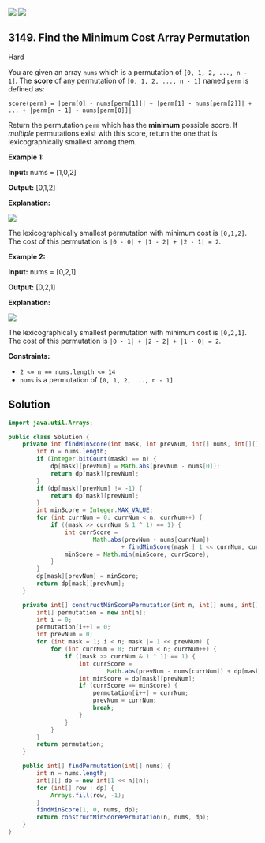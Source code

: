 [![](https://img.shields.io/github/stars/javadev/LeetCode-in-Java?label=Stars&style=flat-square)](https://github.com/javadev/LeetCode-in-Java)
[![](https://img.shields.io/github/forks/javadev/LeetCode-in-Java?label=Fork%20me%20on%20GitHub%20&style=flat-square)](https://github.com/javadev/LeetCode-in-Java/fork)

## 3149\. Find the Minimum Cost Array Permutation

Hard

You are given an array `nums` which is a permutation of `[0, 1, 2, ..., n - 1]`. The **score** of any permutation of `[0, 1, 2, ..., n - 1]` named `perm` is defined as:

`score(perm) = |perm[0] - nums[perm[1]]| + |perm[1] - nums[perm[2]]| + ... + |perm[n - 1] - nums[perm[0]]|`

Return the permutation `perm` which has the **minimum** possible score. If _multiple_ permutations exist with this score, return the one that is lexicographically smallest among them.

**Example 1:**

**Input:** nums = [1,0,2]

**Output:** [0,1,2]

**Explanation:**

**![](https://assets.leetcode.com/uploads/2024/04/04/example0gif.gif)**

The lexicographically smallest permutation with minimum cost is `[0,1,2]`. The cost of this permutation is `|0 - 0| + |1 - 2| + |2 - 1| = 2`.

**Example 2:**

**Input:** nums = [0,2,1]

**Output:** [0,2,1]

**Explanation:**

**![](https://assets.leetcode.com/uploads/2024/04/04/example1gif.gif)**

The lexicographically smallest permutation with minimum cost is `[0,2,1]`. The cost of this permutation is `|0 - 1| + |2 - 2| + |1 - 0| = 2`.

**Constraints:**

*   `2 <= n == nums.length <= 14`
*   `nums` is a permutation of `[0, 1, 2, ..., n - 1]`.

## Solution

```java
import java.util.Arrays;

public class Solution {
    private int findMinScore(int mask, int prevNum, int[] nums, int[][] dp) {
        int n = nums.length;
        if (Integer.bitCount(mask) == n) {
            dp[mask][prevNum] = Math.abs(prevNum - nums[0]);
            return dp[mask][prevNum];
        }
        if (dp[mask][prevNum] != -1) {
            return dp[mask][prevNum];
        }
        int minScore = Integer.MAX_VALUE;
        for (int currNum = 0; currNum < n; currNum++) {
            if ((mask >> currNum & 1 ^ 1) == 1) {
                int currScore =
                        Math.abs(prevNum - nums[currNum])
                                + findMinScore(mask | 1 << currNum, currNum, nums, dp);
                minScore = Math.min(minScore, currScore);
            }
        }
        dp[mask][prevNum] = minScore;
        return dp[mask][prevNum];
    }

    private int[] constructMinScorePermutation(int n, int[] nums, int[][] dp) {
        int[] permutation = new int[n];
        int i = 0;
        permutation[i++] = 0;
        int prevNum = 0;
        for (int mask = 1; i < n; mask |= 1 << prevNum) {
            for (int currNum = 0; currNum < n; currNum++) {
                if ((mask >> currNum & 1 ^ 1) == 1) {
                    int currScore =
                            Math.abs(prevNum - nums[currNum]) + dp[mask | 1 << currNum][currNum];
                    int minScore = dp[mask][prevNum];
                    if (currScore == minScore) {
                        permutation[i++] = currNum;
                        prevNum = currNum;
                        break;
                    }
                }
            }
        }
        return permutation;
    }

    public int[] findPermutation(int[] nums) {
        int n = nums.length;
        int[][] dp = new int[1 << n][n];
        for (int[] row : dp) {
            Arrays.fill(row, -1);
        }
        findMinScore(1, 0, nums, dp);
        return constructMinScorePermutation(n, nums, dp);
    }
}
```